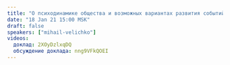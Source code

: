 ```yaml
---
title: "О психодинамике общества и возможных вариантах развития событий в концептуальном движении"
date: "18 Jan 21 15:00 MSK"
draft: false
speakers: ["mihail-velichko"]  
videos:
  доклад: 2XOyDzlxqDQ
  обсуждение доклада: nng9VFkQOEI
---
```

 
